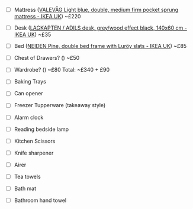 - [ ] Mattress ([VALEVÅG Light blue, double, medium firm pocket sprung mattress - IKEA UK](https://www.ikea.com/gb/en/p/valevag-pocket-sprung-mattress-medium-firm-light-blue-30450732/)) ~£220
- [ ] Desk ([LAGKAPTEN / ADILS desk, grey/wood effect black, 140x60 cm - IKEA UK](https://www.ikea.com/gb/en/p/lagkapten-adils-desk-grey-wood-effect-black-s79585372/)) ~£35
- [ ] Bed ([NEIDEN Pine, double bed frame with Luröy slats - IKEA UK](https://www.ikea.com/gb/en/p/neiden-bed-frame-pine-luroey-s79248611/)) ~£85
- [ ] Chest of Drawers? () ~£50
- [ ] Wardrobe? () ~£80
Total: ~£340 + £90

- [ ] Baking Trays
- [ ] Can opener
- [ ] Freezer Tupperware (takeaway style)
- [ ] Alarm clock
- [ ] Reading bedside lamp
- [ ] Kitchen Scissors
- [ ] Knife sharpener 
- [ ] Airer
- [ ] Tea towels 
- [ ] Bath mat
- [ ] Bathroom hand towel 
